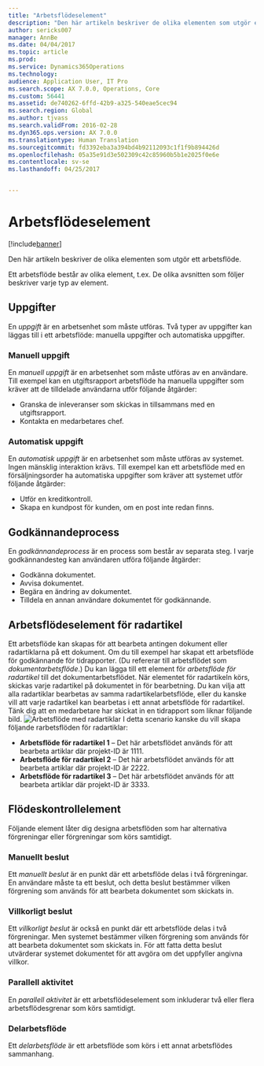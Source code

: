 ```yaml
---
title: "Arbetsflödeselement"
description: "Den här artikeln beskriver de olika elementen som utgör ett arbetsflöde."
author: sericks007
manager: AnnBe
ms.date: 04/04/2017
ms.topic: article
ms.prod: 
ms.service: Dynamics365Operations
ms.technology: 
audience: Application User, IT Pro
ms.search.scope: AX 7.0.0, Operations, Core
ms.custom: 56441
ms.assetid: de740262-6ffd-42b9-a325-540eae5cec94
ms.search.region: Global
ms.author: tjvass
ms.search.validFrom: 2016-02-28
ms.dyn365.ops.version: AX 7.0.0
ms.translationtype: Human Translation
ms.sourcegitcommit: fd3392eba3a394bd4b92112093c1f1f9b894426d
ms.openlocfilehash: 05a35e91d3e502309c42c85960b5b1e2025f0e6e
ms.contentlocale: sv-se
ms.lasthandoff: 04/25/2017


---
```


# <a name="workflow-elements"></a>Arbetsflödeselement

[!include[banner](../includes/banner.md)]


Den här artikeln beskriver de olika elementen som utgör ett arbetsflöde.

Ett arbetsflöde består av olika element, t.ex. De olika avsnitten som följer beskriver varje typ av element.

## <a name="tasks"></a>Uppgifter
En *uppgift* är en arbetsenhet som måste utföras. Två typer av uppgifter kan läggas till i ett arbetsflöde: manuella uppgifter och automatiska uppgifter.

### <a name="manual-task"></a>Manuell uppgift

En *manuell uppgift* är en arbetsenhet som måste utföras av en användare. Till exempel kan en utgiftsrapport arbetsflöde ha manuella uppgifter som kräver att de tilldelade användarna utför följande åtgärder:

-   Granska de inleveranser som skickas in tillsammans med en utgiftsrapport.
-   Kontakta en medarbetares chef.

### <a name="automated-task"></a>Automatisk uppgift

En *automatisk uppgift* är en arbetsenhet som måste utföras av systemet. Ingen mänsklig interaktion krävs. Till exempel kan ett arbetsflöde med en försäljningsorder ha automatiska uppgifter som kräver att systemet utför följande åtgärder:

-   Utför en kreditkontroll.
-   Skapa en kundpost för kunden, om en post inte redan finns.

## <a name="approval-processes"></a>Godkännandeprocess
En *godkännandeprocess* är en process som består av separata steg. I varje godkännandesteg kan användaren utföra följande åtgärder:

-   Godkänna dokumentet.
-   Avvisa dokumentet.
-   Begära en ändring av dokumentet.
-   Tilldela en annan användare dokumentet för godkännande.

## <a name="lineitem-workflow-elements"></a>Arbetsflödeselement för radartikel
Ett arbetsflöde kan skapas för att bearbeta antingen dokument eller radartiklarna på ett dokument. Om du till exempel har skapat ett arbetsflöde för godkännande för tidrapporter. (Du refererar till arbetsflödet som *dokumentarbetsflöde*.) Du kan lägga till ett element för *arbetsflöde för radartikel* till det dokumentarbetsflödet. När elementet för radartikeln körs, skickas varje radartikel på dokumentet in för bearbetning. Du kan vilja att alla radartiklar bearbetas av samma radartikelarbetsflöde, eller du kanske vill att varje radartikel kan bearbetas i ett annat arbetsflöde för radartikel. Tänk dig att en medarbetare har skickat in en tidrapport som liknar följande bild. ![Arbetsflöde med radartiklar](./media/workflow_lineitemworkflow.gif) I detta scenario kanske du vill skapa följande rarbetsflöden för radartiklar:

-   **Arbetsflöde för radartikel 1** – Det här arbetsflödet används för att bearbeta artiklar där projekt-ID är 1111.
-   **Arbetsflöde för radartikel 2** – Det här arbetsflödet används för att bearbeta artiklar där projekt-ID är 2222.
-   **Arbetsflöde för radartikel 3** – Det här arbetsflödet används för att bearbeta artiklar där projekt-ID är 3333.

## <a name="flowcontrol-elements"></a>Flödeskontrollelement
Följande element låter dig designa arbetsflöden som har alternativa förgreningar eller förgreningar som körs samtidigt.

### <a name="manual-decision"></a>Manuellt beslut

Ett *manuellt beslut* är en punkt där ett arbetsflöde delas i två förgreningar. En användare måste ta ett beslut, och detta beslut bestämmer vilken förgrening som används för att bearbeta dokumentet som skickats in.

### <a name="conditional-decision"></a>Villkorligt beslut

Ett *villkorligt beslut* är också en punkt där ett arbetsflöde delas i två förgreningar. Men systemet bestämmer vilken förgrening som används för att bearbeta dokumentet som skickats in. För att fatta detta beslut utvärderar systemet dokumentet för att avgöra om det uppfyller angivna villkor.

### <a name="parallel-activity"></a>Parallell aktivitet

En *parallell aktivitet* är ett arbetsflödeselement som inkluderar två eller flera arbetsflödesgrenar som körs samtidigt.

### <a name="subworkflow"></a>Delarbetsflöde

Ett *delarbetsflöde* är ett arbetsflöde som körs i ett annat arbetsflödes sammanhang.




